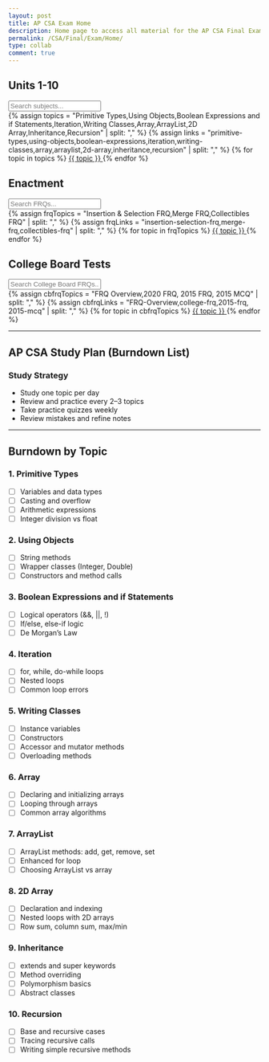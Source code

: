 ```yaml
---
layout: post
title: AP CSA Exam Home
description: Home page to access all material for the AP CSA Final Exam
permalink: /CSA/Final/Exam/Home/
type: collab
comment: true
---
```


## Units 1-10

<!-- Search Bar for Main Topics -->
<div class="mb-4">
  <input 
    type="text" 
    id="searchBar" 
    placeholder="Search subjects..." 
    class="w-full px-4 py-2 border border-gray-300 rounded"
    onkeyup="filterSubjects()"
  />
</div>

<!-- Scrollable Button Row -->
<div class="overflow-x-auto">
  <div class="flex flex-nowrap space-x-2 pb-2" id="subjectContainer">
    {% assign topics = "Primitive Types,Using Objects,Boolean Expressions and if Statements,Iteration,Writing Classes,Array,ArrayList,2D Array,Inheritance,Recursion" | split: "," %}
    {% assign links = "primitive-types,using-objects,boolean-expressions,iteration,writing-classes,array,arraylist,2d-array,inheritance,recursion" | split: "," %}
    {% for topic in topics %}
      <a 
        href="/JoshThinh2025/CSA/Final/Exam/{{ links[forloop.index0] }}/" 
        class="inline-flex bg-blue-500 hover:bg-blue-600 text-white font-semibold py-2 px-4 rounded subject-btn whitespace-nowrap"
      >
        {{ topic }}
      </a>
    {% endfor %}
  </div>
</div>

## Enactment
<!-- Second Search Bar for FRQs -->
<div class="mt-6 mb-4">
  <input 
    type="text" 
    id="searchBarFRQ" 
    placeholder="Search FRQs..." 
    class="w-full px-4 py-2 border border-gray-300 rounded"
    onkeyup="filterFRQs()"
  />
</div>

<!-- Scrollable Button Row for FRQs -->
<div class="overflow-x-auto">
  <div class="flex flex-nowrap space-x-2 pb-2" id="frqContainer">
    {% assign frqTopics = "Insertion & Selection FRQ,Merge FRQ,Collectibles FRQ" | split: "," %}
    {% assign frqLinks = "insertion-selection-frq,merge-frq,collectibles-frq" | split: "," %}
    {% for topic in frqTopics %}
      <a 
        href="/JoshThinh2025/CSA/Final/Exam/{{ frqLinks[forloop.index0] }}/" 
        class="inline-flex bg-green-500 hover:bg-green-600 text-white font-semibold py-2 px-4 rounded frq-btn whitespace-nowrap"
      >
        {{ topic }}
      </a>
    {% endfor %}
  </div>
</div>

## College Board Tests
<!-- Search Bar for College Board FRQs -->
<div class="mt-6 mb-4">
  <input 
    type="text" 
    id="searchBarCBFRQ" 
    placeholder="Search College Board FRQs..." 
    class="w-full px-4 py-2 border border-gray-300 rounded"
    onkeyup="filterCBFRQs()"
  />
</div>

<!-- Scrollable Button Row for College Board FRQs -->
<div class="overflow-x-auto">
  <div class="flex flex-nowrap space-x-2 pb-2" id="cbFrqContainer">
    {% assign cbfrqTopics = "FRQ Overview,2020 FRQ, 2015 FRQ, 2015 MCQ" | split: "," %}
    {% assign cbfrqLinks = "FRQ-Overview,college-frq,2015-frq, 2015-mcq" | split: "," %}
    {% for topic in cbfrqTopics %}
      <a 
        href="/JoshThinh2025/CSA/Final/Exam/{{ cbfrqLinks[forloop.index0] }}/" 
        class="inline-flex bg-red-500 hover:bg-red-600 text-white font-semibold py-2 px-4 rounded cbfrq-btn whitespace-nowrap"
      >
        {{ topic }}
      </a>
    {% endfor %}
  </div>
</div>

<script>
function filterSubjects() {
  const input = document.getElementById('searchBar').value.toLowerCase();
  const buttons = document.getElementsByClassName('subject-btn');
  for (let btn of buttons) {
    const text = btn.innerText.toLowerCase();
    btn.style.display = text.includes(input) ? 'inline-flex' : 'none';
  }
}

function filterFRQs() {
  const input = document.getElementById('searchBarFRQ').value.toLowerCase();
  const buttons = document.getElementsByClassName('frq-btn');
  for (let btn of buttons) {
    const text = btn.innerText.toLowerCase();
    btn.style.display = text.includes(input) ? 'inline-flex' : 'none';
  }
}

function filterCBFRQs() {
  const input = document.getElementById('searchBarCBFRQ').value.toLowerCase();
  const buttons = document.getElementsByClassName('cbfrq-btn');
  for (let btn of buttons) {
    const text = btn.innerText.toLowerCase();
    btn.style.display = text.includes(input) ? 'inline-flex' : 'none';
  }
}
</script>


---

## AP CSA Study Plan (Burndown List)

### Study Strategy
- Study one topic per day
- Review and practice every 2–3 topics
- Take practice quizzes weekly
- Review mistakes and refine notes

---

## Burndown by Topic

### 1. Primitive Types
- [ ] Variables and data types
- [ ] Casting and overflow
- [ ] Arithmetic expressions
- [ ] Integer division vs float

### 2. Using Objects
- [ ] String methods
- [ ] Wrapper classes (Integer, Double)
- [ ] Constructors and method calls

### 3. Boolean Expressions and if Statements
- [ ] Logical operators (&&, ||, !)
- [ ] If/else, else-if logic
- [ ] De Morgan’s Law

### 4. Iteration
- [ ] for, while, do-while loops
- [ ] Nested loops
- [ ] Common loop errors

### 5. Writing Classes
- [ ] Instance variables
- [ ] Constructors
- [ ] Accessor and mutator methods
- [ ] Overloading methods

### 6. Array
- [ ] Declaring and initializing arrays
- [ ] Looping through arrays
- [ ] Common array algorithms

### 7. ArrayList
- [ ] ArrayList methods: add, get, remove, set
- [ ] Enhanced for loop
- [ ] Choosing ArrayList vs array

### 8. 2D Array
- [ ] Declaration and indexing
- [ ] Nested loops with 2D arrays
- [ ] Row sum, column sum, max/min

### 9. Inheritance
- [ ] extends and super keywords
- [ ] Method overriding
- [ ] Polymorphism basics
- [ ] Abstract classes

### 10. Recursion
- [ ] Base and recursive cases
- [ ] Tracing recursive calls
- [ ] Writing simple recursive methods
